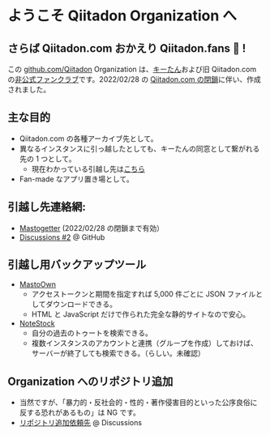 # ようこそ Qiitadon Organization へ

## さらば Qiitadon.com おかえり Qiitadon.fans 👋 !

この [github.com/Qiitadon](https://github.com/Qiitadon) Organization は、[キーたん](https://github.com/increments/mastodon/blob/qiitadon/app/javascript/images/qiitadon-getting-started.png)および旧 Qiitadon.com の[非公式ファンクラブ](https://github.com/increments/qiita-discussions/discussions/132)です。2022/02/28 の [Qiitadon.com の閉鎖](https://blog.qiita.com/terminate-provision-of-qiitadon/)に伴い、作成されました。

## 主な目的

-  Qiitadon.com の各種アーカイブ先として。
-  異なるインスタンスに引っ越したとしても、キーたんの同窓として繋がれる先の 1 つとして。
    - 現在わかっている引越し先は[こちら](https://github.com/Qiitadon/qiitadon.github.com/blob/main/README.md)
-  Fan-made なアプリ置き場として。

## 引越し先連絡網:

- [Mastogetter] (2022/02/28 の閉鎖まで有効）
- [Discussions #2](https://github.com/Qiitadon/qiitadon.github.com/discussions/2) @ GitHub

## 引越し用バックアップツール

- [MastoOwn](https://hidao80.github.io/MastoOwn/)
  - アクセストークンと期間を指定すれば 5,000 件ごとに JSON ファイルとしてダウンロードできる。
  - HTML と JavaScript だけで作られた完全な静的サイトなので安心。
- [NoteStock](https://notestock.osa-p.net/)
  - 自分の過去のトゥートを検索できる。
  - 複数インスタンスのアカウントと連携（グループを作成）しておけば、サーバーが終了しても検索できる。（らしい。未確認）

[Mastogetter]: https://qithub-bot.github.io/mastogetter/p.html?i=https://qiitadon.com&t=6evqu_43j7wrk,6evqw_3ew707q,6evr0_2vi6cnz,6evr2_2pknv4j,6evr6_7l3q53,6evr7_32k76vb,6evr9_188h44d,6evra_o1n75n,6evrb_1fbme25,6evrb_7oj1he,6evrd_3c5r0e,6evre_3bbn23q,6evrf_15ryxw8,6evrj_1rwcd1x,6evrp_2qik6yi,6evrv_26upte6,6evs0_6ftq02,6evs0_3py6oui,6evs6_10wafkk,6evsa_123h942,6evsk_4dosjfs,6evtd_1zj8ix6,6evto_3sz2t75,6evsk_4dosjfs,6ew9y_3ddyxjc,6ew5e_r0uo32,6evxv_32bon2w,6ew9s_42g9qzt,6ew8n_2kwpddu,6ez7z_3e31xf3,6ez86_39rd3r,6ezu6_pp69qg,62l9u_4jataox,6exc9_23eadca,6f45t_1nng4q0,6f4x2_4a2idwc

## Organization へのリポジトリ追加

- 当然ですが、「暴力的・反社会的・性的・著作侵害目的といった公序良俗に反する恐れがあるもの」は NG です。
- [リポジトリ追加依頼先](https://github.com/Qiitadon/welcome/discussions/1) @ Discussions

[Mastogetter]: https://qithub-bot.github.io/mastogetter/p.html?i=https://qiitadon.com&t=6evqu_43j7wrk,6evqw_3ew707q,6evr0_2vi6cnz,6evr2_2pknv4j,6evr6_7l3q53,6evr7_32k76vb,6evr9_188h44d,6evra_o1n75n,6evrb_1fbme25,6evrb_7oj1he,6evrd_3c5r0e,6evre_3bbn23q,6evrf_15ryxw8,6evrj_1rwcd1x,6evrp_2qik6yi,6evrv_26upte6,6evs0_6ftq02,6evs0_3py6oui,6evs6_10wafkk,6evsa_123h942,6evsk_4dosjfs,6evtd_1zj8ix6,6evto_3sz2t75,6evsk_4dosjfs,6ew9y_3ddyxjc,6ew5e_r0uo32,6evxv_32bon2w,6ew9s_42g9qzt,6ew8n_2kwpddu,6ez7z_3e31xf3,6ez86_39rd3r,6ezu6_pp69qg,62l9u_4jataox,6exc9_23eadca,6f45t_1nng4q0,6f4x2_4a2idwc,6b4hy_noxqih

